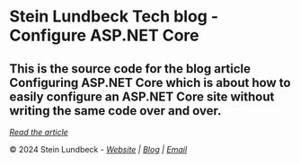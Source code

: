 # Stein Lundbeck Tech blog - Configure ASP.NET Core

## This is the source code for the blog article Configuring ASP.NET Core which is about how to easily configure an ASP.NET Core site without writing the same code over and over.

*[Read the article](https://blog.sltech.no/Article/1)*

&copy; 2024 Stein Lundbeck - *[Website](https://sltech.no) | [Blog](https://blog.sltech.no) | [Email](mailto:stein@sltech.no)*